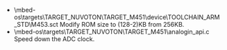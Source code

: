
- \mbed-os\targets\TARGET_NUVOTON\TARGET_M451\device\TOOLCHAIN_ARM_STD\M453.sct
    Modify ROM size to (128-2)KB from 256KB.
- \mbed-os\targets\TARGET_NUVOTON\TARGET_M451\analogin_api.c
    Speed down the ADC clock.